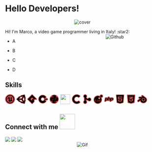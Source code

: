 <h1> Hello Developers! </h1>
<div align="center">
<img width="25%" src="https://github.com/user-attachments/assets/5ef289ee-0501-41b9-9f22-8597c58c62f2" alt="cover" />
</div>
<p align='center'>
</p>
<div size='20px'> Hi! I'm Marco, a video game programmer living in Italy! :star2:
</div>
<img width="35%" align="right" alt="Github" src="https://github.com/user-attachments/assets/5f7aa3c6-0128-42e3-bad8-f1ee381d14d4" />

- A

- B

- C

- D

<h2> Skills </h2>

<p float="left">
    <img width ='32px' height='32px' src ='icons/unreal_engine.svg' />
    <img width ='32px' height='32px' src ='icons/unity.svg'/>
    <img width ='32px' height='32px' src ='icons/gamemaker.svg'>
    <img width ='32px' height='32px' src ='icons/cpp.svg'/>
    <img width ='32px' height='32px' src ='icons/python.svg' />
    <img width ='32px' height='32px' src ='icons/charp.svg'>
    <img width ='32px' height='32px' src ='icons/c.svg'/>
    <img width ='32px' height='32px' src ='icons/git.svg'>
    <img width ='32px' height='32px' src ='icons/lua.svg'>
    <img width ='32px' height='32px' src ='icons/php.svg'>
    <img width ='32px' height='32px' src ='icons/html.svg'>
    <img width ='32px' height='32px' src ='icons/css.svg'>
    <img width ='32px' height='32px' src ='icons/blender.svg'>
</p>

<h2> Connect with me <img src='https://raw.githubusercontent.com/rahulbanerjee26/githubProfileReadmeGenerator/main/gifs/handShake.gif' width="50px" height=50px> </h2>
<a href = 'https://www.linkedin.com/in/https://www.linkedin.com/in/marco-baldini/'> <img width = '32px' align= 'center' src="https://raw.githubusercontent.com/rahulbanerjee26/githubAboutMeGenerator/main/icons/linked-in-alt.svg"/></a> 
<a href = 'https://marcobaldini.pages.dev/'> <img width = '32px' align= 'center' src="https://raw.githubusercontent.com/rahulbanerjee26/githubAboutMeGenerator/main/icons/portfolio.png"/></a> 
<a href = 'https://www.twitter.com/https://x.com/Ximer612'> <img width = '32px' align= 'center' src="https://raw.githubusercontent.com/rahulbanerjee26/githubAboutMeGenerator/main/icons/twitter.svg"/></a> 
<br />
<div align="center"><img width="35%" align="center" alt="Gif" src="https://github.com/user-attachments/assets/4e8bfc81-6c0c-42be-8b66-387bfe90ce0e" /> </div>